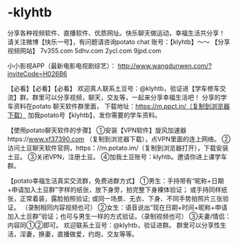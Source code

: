 # -klyhtb
分享各种视频软件、直播软件、优质网址。快乐聊天做运动，幸福生活共分享！
请关注微博【快乐一号】，有问题请咨询potato chat 账号：【klyhtb】～～
【分享视频网站】
7v355.com
5dhv.com
2ycl.com
9jpd.com

小小影视APP（最新电影电视剧综艺）： http://www.wangdunwen.com/?inviteCode=H026B6

【必看】【必看】【必看】
欢迎真人联系土豆号：@klyhtb，验证进【学车修车交流】群。群里可以分享视频，聊天，交友等，一起来分享幸福生活吧！
分享的学车资料在potato 聊天软件群里面，
下载地址：https://m.ppct.in/（复制到浏览器下载）
加我potato号【klyhtb】，发你需要的学车资料。

【使用potato聊天软件的步骤】
①安装【VPN软件】旋风加速器https://www.xf37390.com
（复制到浏览器下载），点VPN里面的连上网络。
②访问土豆聊天软件官网，https：//m.potato.im/（复制到浏览器打开），下载安装土豆。
③关闭VPN，注册土豆。
④加我土豆账号：klyhtb。邀请你进上课学车群。

【potato幸福生活真实交流群，免费进群方式】
①男生：手持带有“昵称+日期+申请加入土豆群”字样的纸张，放下身旁，拍完整下身裸体验证；
或手持同样纸张，正常着装，露脸拍照验证;
或同一场景、无衣、下身、不同手势拍照片三张验证。
（录制相同内容视频也可）
②女生：语音说出“现在日期+时间+昵称+申请加入土豆群”验证；也可与男生一样的方式验证。（录制视频也可）
③夫妻/情侣：内容同①②即可。
欢迎联系土豆号：@klyhtb，验证进群。
群里可以分享性生活，淫妻，换妻，直播做爱，约炮，交友等等。
